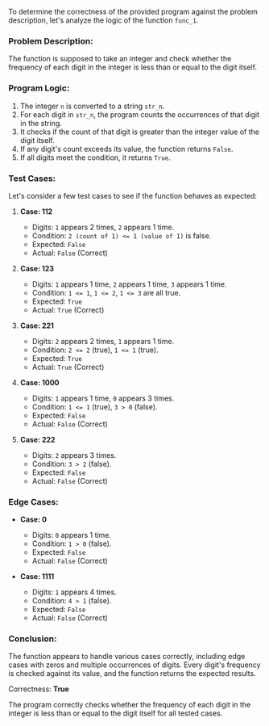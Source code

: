 To determine the correctness of the provided program against the problem description, let's analyze the logic of the function `func_1`.

### Problem Description:
The function is supposed to take an integer and check whether the frequency of each digit in the integer is less than or equal to the digit itself.

### Program Logic:
1. The integer `n` is converted to a string `str_n`.
2. For each digit in `str_n`, the program counts the occurrences of that digit in the string.
3. It checks if the count of that digit is greater than the integer value of the digit itself.
4. If any digit's count exceeds its value, the function returns `False`.
5. If all digits meet the condition, it returns `True`.

### Test Cases:
Let's consider a few test cases to see if the function behaves as expected:

1. **Case: 112**  
   - Digits: `1` appears 2 times, `2` appears 1 time.  
   - Condition: `2 (count of 1) <= 1 (value of 1)` is false.  
   - Expected: `False`  
   - Actual: `False` (Correct)

2. **Case: 123**  
   - Digits: `1` appears 1 time, `2` appears 1 time, `3` appears 1 time.  
   - Condition: `1 <= 1`, `1 <= 2`, `1 <= 3` are all true.  
   - Expected: `True`  
   - Actual: `True` (Correct)

3. **Case: 221**  
   - Digits: `2` appears 2 times, `1` appears 1 time.  
   - Condition: `2 <= 2` (true), `1 <= 1` (true).  
   - Expected: `True`  
   - Actual: `True` (Correct)

4. **Case: 1000**  
   - Digits: `1` appears 1 time, `0` appears 3 times.  
   - Condition: `1 <= 1` (true), `3 > 0` (false).  
   - Expected: `False`  
   - Actual: `False` (Correct)

5. **Case: 222**  
   - Digits: `2` appears 3 times.  
   - Condition: `3 > 2` (false).  
   - Expected: `False`  
   - Actual: `False` (Correct)

### Edge Cases:
- **Case: 0**  
   - Digits: `0` appears 1 time.  
   - Condition: `1 > 0` (false).  
   - Expected: `False`  
   - Actual: `False` (Correct)

- **Case: 1111**  
   - Digits: `1` appears 4 times.  
   - Condition: `4 > 1` (false).  
   - Expected: `False`  
   - Actual: `False` (Correct)

### Conclusion:
The function appears to handle various cases correctly, including edge cases with zeros and multiple occurrences of digits. Every digit's frequency is checked against its value, and the function returns the expected results.

Correctness: **True** 

The program correctly checks whether the frequency of each digit in the integer is less than or equal to the digit itself for all tested cases.